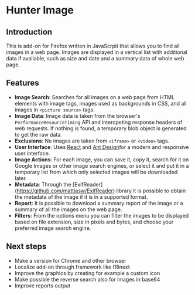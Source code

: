 # Hunter Image


## Introduction 

This is add-on for Firefox written in JavaScrpit that allows you to find all images in a web page. Images are displayed in a vertical list with additional data if available, such as size and date and a summary data of whole web page.

## Features

- **Image Search**: Searches for all images on a web page from HTML elements with image tags, images used as backgrounds in CSS, and all images in `<picture source>` tags.
- **Image Data**: Image data is taken from the browser's `PerformanceResourceTiming` API and intercpeting  response headers of web requests. If nothing is found, a temporary blob object is generated to get the raw data.
- **Exclusions**: No images are taken from `<iframe>` or `<video>` tags.
- **User Interface**: Uses [React](https://react.dev/) and [Ant Design](https://ant.design/)for a modern and responsive user interface.
- **Image Actions**: For each image, you can save it, copy it, search for it on Google Images or other image search engines, or select it and put it in a temporary list from which only selected images will be downloaded later.
- **Metadata**: Through the [ExifReader] (https://github.com/mattiasw/ExifReader) library it is possible to obtain the metadata of the image if it is in a supported format.
- **Report**: It is possible to download a summary report of the image or a summary of all the images on the web page.
- **Filters**: From the options menu you can filter the images to be displayed based on file extension, size in pixels and bytes, and choose your preferred image search engine.

## Next steps

- Make a version for Chrome and other browser
- Localize add-on through framework like i18next
- Improve the graphics by creating for example a custom icon
- Make possible the reverse search also for images in base64
- Improve reports output

